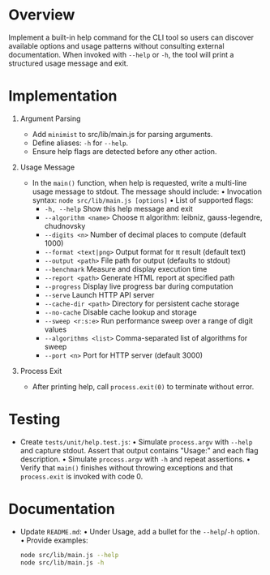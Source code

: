 # Overview

Implement a built-in help command for the CLI tool so users can discover available options and usage patterns without consulting external documentation. When invoked with `--help` or `-h`, the tool will print a structured usage message and exit.

# Implementation

1. Argument Parsing
   - Add `minimist` to src/lib/main.js for parsing arguments.
   - Define aliases: `-h` for `--help`.
   - Ensure help flags are detected before any other action.

2. Usage Message
   - In the `main()` function, when help is requested, write a multi-line usage message to stdout. The message should include:
     • Invocation syntax: `node src/lib/main.js [options]`
     • List of supported flags:
       - `-h, --help`             Show this help message and exit
       - `--algorithm <name>`     Choose π algorithm: leibniz, gauss-legendre, chudnovsky
       - `--digits <n>`           Number of decimal places to compute (default 1000)
       - `--format <text|png>`    Output format for π result (default text)
       - `--output <path>`        File path for output (defaults to stdout)
       - `--benchmark`            Measure and display execution time
       - `--report <path>`        Generate HTML report at specified path
       - `--progress`             Display live progress bar during computation
       - `--serve`                Launch HTTP API server
       - `--cache-dir <path>`     Directory for persistent cache storage
       - `--no-cache`             Disable cache lookup and storage
       - `--sweep <r:s:e>`        Run performance sweep over a range of digit values
       - `--algorithms <list>`    Comma-separated list of algorithms for sweep
       - `--port <n>`             Port for HTTP server (default 3000)

3. Process Exit
   - After printing help, call `process.exit(0)` to terminate without error.

# Testing

- Create `tests/unit/help.test.js`:
  • Simulate `process.argv` with `--help` and capture stdout. Assert that output contains "Usage:" and each flag description.
  • Simulate `process.argv` with `-h` and repeat assertions.
  • Verify that `main()` finishes without throwing exceptions and that `process.exit` is invoked with code 0.

# Documentation

- Update `README.md`:
  • Under Usage, add a bullet for the `--help`/`-h` option.
  • Provide examples:
    ```bash
    node src/lib/main.js --help
    node src/lib/main.js -h
    ```